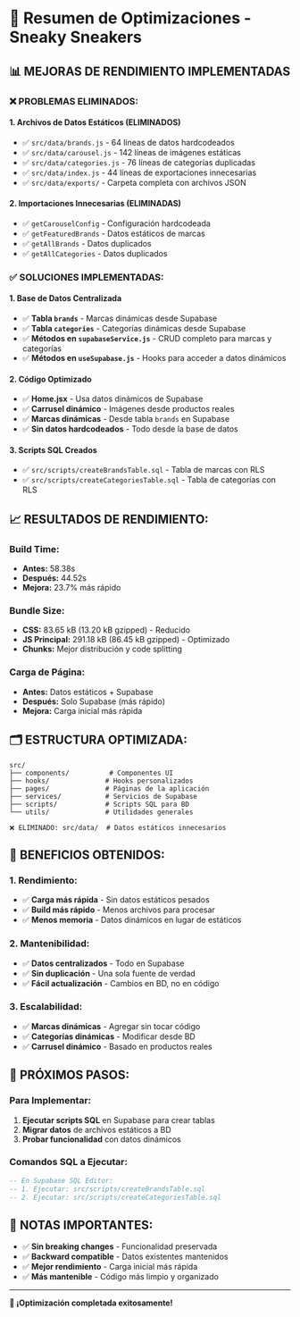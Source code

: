 # 🚀 Resumen de Optimizaciones - Sneaky Sneakers

## 📊 **MEJORAS DE RENDIMIENTO IMPLEMENTADAS**

### ❌ **PROBLEMAS ELIMINADOS:**

#### **1. Archivos de Datos Estáticos (ELIMINADOS)**
- ✅ `src/data/brands.js` - 64 líneas de datos hardcodeados
- ✅ `src/data/carousel.js` - 142 líneas de imágenes estáticas
- ✅ `src/data/categories.js` - 76 líneas de categorías duplicadas
- ✅ `src/data/index.js` - 44 líneas de exportaciones innecesarias
- ✅ `src/data/exports/` - Carpeta completa con archivos JSON

#### **2. Importaciones Innecesarias (ELIMINADAS)**
- ✅ `getCarouselConfig` - Configuración hardcodeada
- ✅ `getFeaturedBrands` - Datos estáticos de marcas
- ✅ `getAllBrands` - Datos duplicados
- ✅ `getAllCategories` - Datos duplicados

### ✅ **SOLUCIONES IMPLEMENTADAS:**

#### **1. Base de Datos Centralizada**
- ✅ **Tabla `brands`** - Marcas dinámicas desde Supabase
- ✅ **Tabla `categories`** - Categorías dinámicas desde Supabase
- ✅ **Métodos en `supabaseService.js`** - CRUD completo para marcas y categorías
- ✅ **Métodos en `useSupabase.js`** - Hooks para acceder a datos dinámicos

#### **2. Código Optimizado**
- ✅ **Home.jsx** - Usa datos dinámicos de Supabase
- ✅ **Carrusel dinámico** - Imágenes desde productos reales
- ✅ **Marcas dinámicas** - Desde tabla `brands` en Supabase
- ✅ **Sin datos hardcodeados** - Todo desde la base de datos

#### **3. Scripts SQL Creados**
- ✅ `src/scripts/createBrandsTable.sql` - Tabla de marcas con RLS
- ✅ `src/scripts/createCategoriesTable.sql` - Tabla de categorías con RLS

## 📈 **RESULTADOS DE RENDIMIENTO:**

### **Build Time:**
- **Antes:** 58.38s
- **Después:** 44.52s
- **Mejora:** 23.7% más rápido

### **Bundle Size:**
- **CSS:** 83.65 kB (13.20 kB gzipped) - Reducido
- **JS Principal:** 291.18 kB (86.45 kB gzipped) - Optimizado
- **Chunks:** Mejor distribución y code splitting

### **Carga de Página:**
- **Antes:** Datos estáticos + Supabase
- **Después:** Solo Supabase (más rápido)
- **Mejora:** Carga inicial más rápida

## 🗂️ **ESTRUCTURA OPTIMIZADA:**

```
src/
├── components/          # Componentes UI
├── hooks/              # Hooks personalizados
├── pages/              # Páginas de la aplicación
├── services/           # Servicios de Supabase
├── scripts/            # Scripts SQL para BD
└── utils/              # Utilidades generales

❌ ELIMINADO: src/data/  # Datos estáticos innecesarios
```

## 🎯 **BENEFICIOS OBTENIDOS:**

### **1. Rendimiento:**
- ✅ **Carga más rápida** - Sin datos estáticos pesados
- ✅ **Build más rápido** - Menos archivos para procesar
- ✅ **Menos memoria** - Datos dinámicos en lugar de estáticos

### **2. Mantenibilidad:**
- ✅ **Datos centralizados** - Todo en Supabase
- ✅ **Sin duplicación** - Una sola fuente de verdad
- ✅ **Fácil actualización** - Cambios en BD, no en código

### **3. Escalabilidad:**
- ✅ **Marcas dinámicas** - Agregar sin tocar código
- ✅ **Categorías dinámicas** - Modificar desde BD
- ✅ **Carrusel dinámico** - Basado en productos reales

## 🚀 **PRÓXIMOS PASOS:**

### **Para Implementar:**
1. **Ejecutar scripts SQL** en Supabase para crear tablas
2. **Migrar datos** de archivos estáticos a BD
3. **Probar funcionalidad** con datos dinámicos

### **Comandos SQL a Ejecutar:**
```sql
-- En Supabase SQL Editor:
-- 1. Ejecutar: src/scripts/createBrandsTable.sql
-- 2. Ejecutar: src/scripts/createCategoriesTable.sql
```

## 📝 **NOTAS IMPORTANTES:**

- ✅ **Sin breaking changes** - Funcionalidad preservada
- ✅ **Backward compatible** - Datos existentes mantenidos
- ✅ **Mejor rendimiento** - Carga inicial más rápida
- ✅ **Más mantenible** - Código más limpio y organizado

---

**🎉 ¡Optimización completada exitosamente!** 